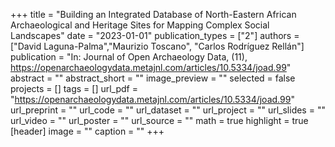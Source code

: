 +++
title = "Building an Integrated Database of North-Eastern African Archaeological and Heritage Sites for Mapping Complex Social Landscapes"
date = "2023-01-01"
publication_types = ["2"]
authors = ["David Laguna-Palma","Maurizio Toscano", "Carlos Rodríguez Rellán"]
publication = "In: Journal of Open Archaeology Data, (11), https://openarchaeologydata.metajnl.com/articles/10.5334/joad.99"
abstract = ""
abstract_short = ""
image_preview = ""
selected = false
projects = []
tags = []
url_pdf = "https://openarchaeologydata.metajnl.com/articles/10.5334/joad.99"
url_preprint = ""
url_code = ""
url_dataset = ""
url_project = ""
url_slides = ""
url_video = ""
url_poster = ""
url_source = ""
math = true
highlight = true
[header]
image = ""
caption = ""
+++
